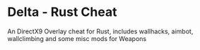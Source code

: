 <h1>Delta - Rust Cheat</h1>
An DirectX9 Overlay cheat for Rust, includes wallhacks, aimbot, wallclimbing and some misc mods for Weapons

